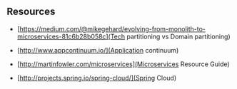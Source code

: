 ## Resources

* [https://medium.com/@mikegehard/evolving-from-monolith-to-microservices-81c6b28b058c](Tech partitioning vs Domain partitioning)

* [http://www.appcontinuum.io/](Application continuum)

* [http://martinfowler.com/microservices](Microservices Resource Guide)

* [http://projects.spring.io/spring-cloud/](Spring Cloud)
